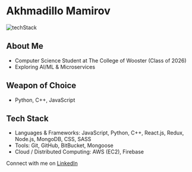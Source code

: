 # Akhmadillo Mamirov
![techStack](https://github.com/akhmadmamirov/akhmadmamirov/assets/105142060/04914f33-870e-4fd1-9913-be4aff89f716)

## About Me
- Computer Science Student at The College of Wooster (Class of 2026)
- Exploring AI/ML & Microservices

## Weapon of Choice
- Python, C++, JavaScript

## Tech Stack
- Languages & Frameworks: JavaScript, Python, C++, React.js, Redux, Node.js, MongoDB, CSS, SASS
- Tools: Git, GitHub, BitBucket, Mongoose
- Cloud / Distributed Computing: AWS (EC2), Firebase

Connect with me on [LinkedIn](https://www.linkedin.com/in/akhmadillomamirov/)
